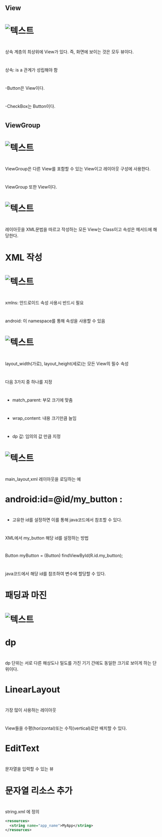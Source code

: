 ##  View
#  
#  ![텍스트](/./img/view.png)
#  
#  
상속 계층의 최상위에 View가 있다. 즉, 화면에 보이는 것은 모두 뷰이다.
#  
상속: is a 관계가 성립해야 함
#  
-Button은 View이다.
#  
-CheckBox는 Button이다.
#  
##  ViewGroup
#  ![텍스트](/./img/viewgroup.png)
#  
ViewGroup은 다른 View를 포함할 수 있는 View이고 레이아웃 구성에 사용한다.
#  
ViewGroup 또한 View이다.
#  
#  
#  ![텍스트](/./img/xml.png)
#  
레이아웃을 XML문법을 따르고 작성하는 모든 View는 Class이고 속성은 메서드에 해당한다.
#  
#  
#  XML 작성
#  ![텍스트](/./img/XML1.png)
#  
#  
xmlns: 안드로이드 속성 사용시 반드시 필요
#  
android: 이 namespace를 통해 속성을 사용할 수 있음
#  
#  
#  ![텍스트](/./img/layout.png)
#  
layout_width(가로), layout_height(세로)는 모든 View의 필수 속성
#  
다음 3가지 중 하나를 지정
#  
- match_parent: 부모 크기에 맞춤
#  
- wrap_content: 내용 크기만큼 늘임
#  
- dp 값: 임의의 값 만큼 지정
#  
#  
#  ![텍스트](/./img/xmlResourceLoading.png)
#  
main_layout,xml 레이아웃을 로딩하는 예
#  
#  
#  android:id=@id/my_button : 
#  
- 고유한 id를 설정하면 이를 통해 java코드에서 참조할 수 있다.
#  
XML에서 my_button 해당 id를 설정하는 방법
#  
Button myButton = (Button) findViewById(R.id.my_button);
#  
java코드에서 해당 id를 참조하여 변수에 할당할 수 있다.
#  
#  
#  패딩과 마진
#  ![텍스트](/./img/paddingAndMargine.png)
#
#  dp
#  
dp 단위는 서로 다른 해상도나 밀도를 가진 기기 간에도 동일한 크기로 보이게 하는 단위이다.
#  
#  LinearLayout 
#  
가장 많이 사용하는 레이아웃
#  
View들을 수평(horizontal)또는 수직(vertical)로만 배치할 수 있다.
#  
#  EditText
#  
문자열을 입력할 수 있는 뷰
#  
#  문자열 리소스 추가
# 
string.xml 에 정의 
```xml
<resources>
  <string name="app_name">MyApp</string>
</resources>
```
  





